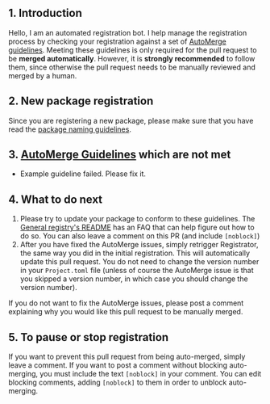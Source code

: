 ## 1. Introduction

Hello, I am an automated registration bot. I help manage the registration process by checking your registration against a set of [AutoMerge guidelines](https://juliaregistries.github.io/RegistryCI.jl/stable/guidelines/). Meeting these guidelines is only required for the pull request to be **merged automatically**. However, it is **strongly recommended** to follow them, since otherwise the pull request needs to be manually reviewed and merged by a human.

## 2. New package registration

Since you are registering a new package, please make sure that you have read the [package naming guidelines](https://julialang.github.io/Pkg.jl/dev/creating-packages/#Package-naming-guidelines-1).

## 3. [AutoMerge Guidelines](https://juliaregistries.github.io/RegistryCI.jl/stable/guidelines/) which are not met

- Example guideline failed. Please fix it.

## 4. What to do next

1. Please try to update your package to conform to these guidelines. The [General registry's README](https://github.com/JuliaRegistries/General/blob/master/README.md) has an FAQ that can help figure out how to do so. You can also leave a comment on this PR (and include `[noblock]`)
2. After you have fixed the AutoMerge issues, simply retrigger Registrator, the same way you did in the initial registration. This will automatically update this pull request. You do not need to change the version number in your `Project.toml` file (unless of course the AutoMerge issue is that you skipped a version number, in which case you should change the version number).

If you do not want to fix the AutoMerge issues, please post a comment explaining why you would like this pull request to be manually merged.

## 5. To pause or stop registration

If you want to prevent this pull request from being auto-merged, simply leave a comment. If you want to post a comment without blocking auto-merging, you must include the text `[noblock]` in your comment. You can edit blocking comments, adding `[noblock]` to them in order to unblock auto-merging.

<!-- [noblock] -->
